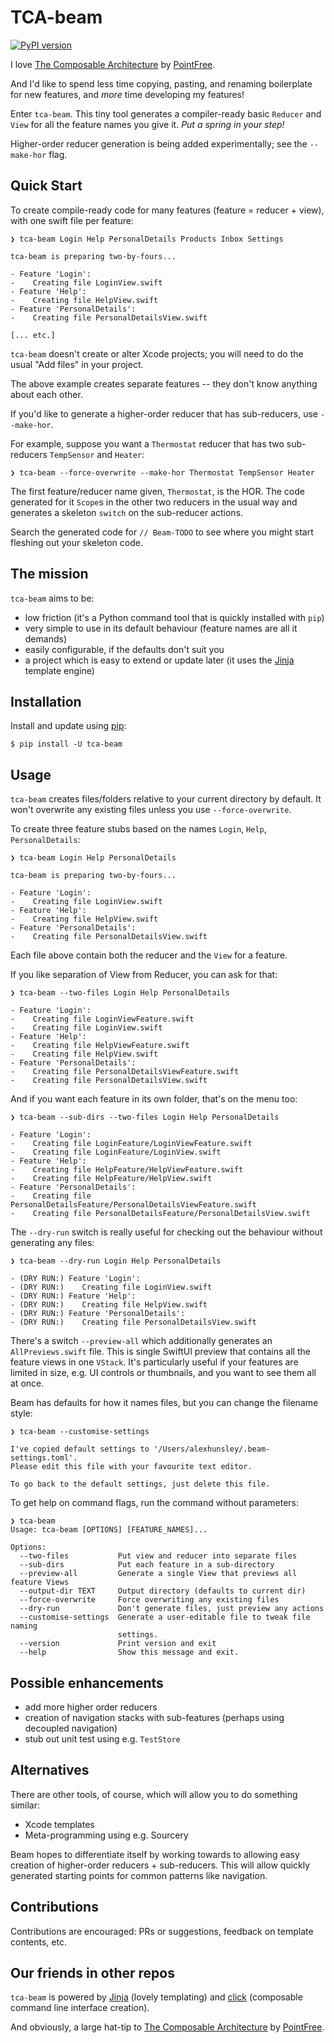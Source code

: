 # TCA-beam 

[![PyPI version](https://img.shields.io/pypi/v/tca-beam)](https://pypi.org/project/tca-beam)

I love [The Composable Architecture](https://github.com/pointfreeco/swift-composable-architecture) by 
[PointFree](https://github.com/pointfreeco).

And I'd like to spend less time copying, pasting, and renaming boilerplate for new features, and *more* time developing my features!

Enter `tca-beam`. This tiny tool generates a compiler-ready basic `Reducer` and `View` for all the feature names you give
it. *Put a spring in your step!*

Higher-order reducer generation is being added experimentally; see the `--make-hor` flag.

## Quick Start

To create compile-ready code for many features (feature = reducer + view), with one swift file per feature:

```
❯ tca-beam Login Help PersonalDetails Products Inbox Settings

tca-beam is preparing two-by-fours...

- Feature 'Login':
-    Creating file LoginView.swift
- Feature 'Help':
-    Creating file HelpView.swift
- Feature 'PersonalDetails':
-    Creating file PersonalDetailsView.swift

[... etc.]
```

`tca-beam` doesn't create or alter Xcode projects; you will need to do the usual "Add files" in your project.

The above example creates separate features -- they don't know anything about each other.

If you'd like to generate a higher-order reducer that has sub-reducers, use `--make-hor`.

For example, suppose you want a `Thermostat` reducer that has two sub-reducers `TempSensor` and `Heater`:

```
❯ tca-beam --force-overwrite --make-hor Thermostat TempSensor Heater
```

The first feature/reducer name given, `Thermostat`, is the HOR. The code generated for it `Scope`s in the other two
reducers in the usual way and generates a skeleton `switch` on the sub-reducer actions.

Search the generated code for `// Beam-TODO` to see where you might start fleshing out your skeleton code.

## The mission

`tca-beam` aims to be:

* low friction (it's a Python command tool that is quickly installed with `pip`)
* very simple to use in its default behaviour (feature names are all it demands)
* easily configurable, if the defaults don't suit you
* a project which is easy to extend or update later (it uses the [Jinja](https://github.com/pallets/jinja) template engine)


## Installation

Install and update using [pip](https://pip.pypa.io/en/stable/getting-started/):

```
$ pip install -U tca-beam
```

## Usage

`tca-beam` creates files/folders relative to your current directory by default. It won't overwrite any existing files unless you
use `--force-overwrite`.

To create three feature stubs based on the names `Login`, `Help`, `PersonalDetails`:

```
❯ tca-beam Login Help PersonalDetails

tca-beam is preparing two-by-fours...

- Feature 'Login':
-    Creating file LoginView.swift
- Feature 'Help':
-    Creating file HelpView.swift
- Feature 'PersonalDetails':
-    Creating file PersonalDetailsView.swift
```

Each file above contain both the reducer and the `View` for a feature.

If you like separation of View from Reducer, you can ask for that:

```
❯ tca-beam --two-files Login Help PersonalDetails

- Feature 'Login':
-    Creating file LoginViewFeature.swift
-    Creating file LoginView.swift
- Feature 'Help':
-    Creating file HelpViewFeature.swift
-    Creating file HelpView.swift
- Feature 'PersonalDetails':
-    Creating file PersonalDetailsViewFeature.swift
-    Creating file PersonalDetailsView.swift
```

And if you want each feature in its own folder, that's on the menu too:

```
❯ tca-beam --sub-dirs --two-files Login Help PersonalDetails

- Feature 'Login':
-    Creating file LoginFeature/LoginViewFeature.swift
-    Creating file LoginFeature/LoginView.swift
- Feature 'Help':
-    Creating file HelpFeature/HelpViewFeature.swift
-    Creating file HelpFeature/HelpView.swift
- Feature 'PersonalDetails':
-    Creating file PersonalDetailsFeature/PersonalDetailsViewFeature.swift
-    Creating file PersonalDetailsFeature/PersonalDetailsView.swift
```

The `--dry-run` switch is really useful for checking out the behaviour without generating any files:

```
❯ tca-beam --dry-run Login Help PersonalDetails

- (DRY RUN:) Feature 'Login':
- (DRY RUN:)    Creating file LoginView.swift
- (DRY RUN:) Feature 'Help':
- (DRY RUN:)    Creating file HelpView.swift
- (DRY RUN:) Feature 'PersonalDetails':
- (DRY RUN:)    Creating file PersonalDetailsView.swift
```

There's a switch `--preview-all` which additionally generates an `AllPreviews.swift` file. This is single SwiftUI preview that contains
all the feature views in one `VStack`. It's particularly useful if your features are limited in size, e.g. UI controls or thumbnails,
and you want to see them all at once.

Beam has defaults for how it names files, but you can change the filename style:

```
❯ tca-beam --customise-settings

I've copied default settings to '/Users/alexhunsley/.beam-settings.toml'.
Please edit this file with your favourite text editor.

To go back to the default settings, just delete this file.
```

To get help on command flags, run the command without parameters:

```
❯ tca-beam
Usage: tca-beam [OPTIONS] [FEATURE_NAMES]...

Options:
  --two-files           Put view and reducer into separate files
  --sub-dirs            Put each feature in a sub-directory
  --preview-all         Generate a single View that previews all feature Views
  --output-dir TEXT     Output directory (defaults to current dir)
  --force-overwrite     Force overwriting any existing files
  --dry-run             Don't generate files, just preview any actions
  --customise-settings  Generate a user-editable file to tweak file naming
                        settings.
  --version             Print version and exit
  --help                Show this message and exit.
```

## Possible enhancements

* add more higher order reducers
* creation of navigation stacks with sub-features (perhaps using decoupled navigation)
* stub out unit test using e.g. `TestStore`

## Alternatives

There are other tools, of course, which will allow you to do something similar:

* Xcode templates
* Meta-programming using e.g. Sourcery

Beam hopes to differentiate itself by working towards to allowing easy creation of higher-order reducers + sub-reducers. This will allow
quickly generated starting points for common patterns like navigation.

## Contributions

Contributions are encouraged: PRs or suggestions, feedback on template contents, etc.

## Our friends in other repos

`tca-beam` is powered by [Jinja](https://github.com/pallets/jinja) (lovely templating) and [click](https://github.com/pallets/click)
(composable command line interface creation).

And obviously, a large hat-tip to [The Composable Architecture](https://github.com/pointfreeco/swift-composable-architecture) by 
[PointFree](https://github.com/pointfreeco).

